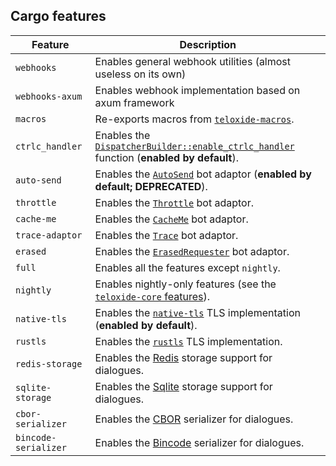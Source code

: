 ## Cargo features

| Feature              | Description                                                                                |
|----------------------|--------------------------------------------------------------------------------------------|
| `webhooks`           | Enables general webhook utilities (almost useless on its own)                              |
| `webhooks-axum`      | Enables webhook implementation based on axum framework                                     |
| `macros`             | Re-exports macros from [`teloxide-macros`].                                                |
| `ctrlc_handler`      | Enables the [`DispatcherBuilder::enable_ctrlc_handler`] function (**enabled by default**). |
| `auto-send`          | Enables the [`AutoSend`](adaptors::AutoSend) bot adaptor (**enabled by default; DEPRECATED**).         |
| `throttle`           | Enables the [`Throttle`](adaptors::Throttle) bot adaptor.                                  |
| `cache-me`           | Enables the [`CacheMe`](adaptors::CacheMe) bot adaptor.                                    |
| `trace-adaptor`      | Enables the [`Trace`](adaptors::Trace) bot adaptor.                                        |
| `erased`             | Enables the [`ErasedRequester`](adaptors::ErasedRequester) bot adaptor.                    |
| `full`               | Enables all the features except `nightly`.                                                 |
| `nightly`            | Enables nightly-only features (see the [`teloxide-core` features]).                          |
| `native-tls`         | Enables the [`native-tls`] TLS implementation (**enabled by default**).                    |
| `rustls`             | Enables the [`rustls`] TLS implementation.                                                 |
| `redis-storage`      | Enables the [Redis] storage support for dialogues.                                         |
| `sqlite-storage`     | Enables the [Sqlite] storage support for dialogues.                                        |
| `cbor-serializer`    | Enables the [CBOR] serializer for dialogues.                                               |
| `bincode-serializer` | Enables the [Bincode] serializer for dialogues.                                            |


[Redis]: https://redis.io/
[Sqlite]: https://www.sqlite.org/
[CBOR]: https://en.wikipedia.org/wiki/CBOR
[Bincode]: https://github.com/servo/bincode
[`teloxide-macros`]: https://github.com/teloxide/teloxide-macros
[`native-tls`]: https://docs.rs/native-tls
[`rustls`]: https://docs.rs/rustls
[`teloxide::utils::UpState`]: utils::UpState
[`teloxide-core` features]: https://docs.rs/teloxide-core/latest/teloxide_core/#cargo-features

[`DispatcherBuilder::enable_ctrlc_handler`]: dispatching::DispatcherBuilder::enable_ctrlc_handler